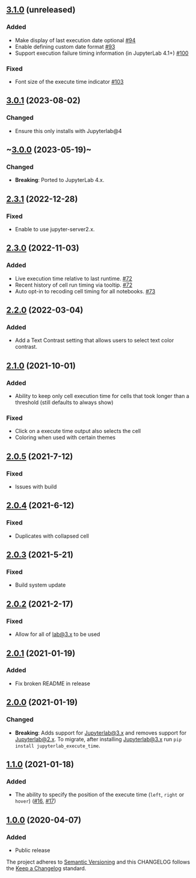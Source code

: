 ## [3.1.0](https://github.com/deshaw/jupyterlab-execute-time/compare/v3.0.1...v3.1.0) (unreleased)

### Added

- Make display of last execution date optional [#94](https://github.com/deshaw/jupyterlab-execute-time/pull/94)
- Enable defining custom date format [#93](https://github.com/deshaw/jupyterlab-execute-time/pull/93)
- Support execution failure timing information (in JupyterLab 4.1+) [#100](https://github.com/deshaw/jupyterlab-execute-time/pull/100)

### Fixed

- Font size of the execute time indicator [#103](https://github.com/deshaw/jupyterlab-execute-time/pull/103)

## [3.0.1](https://github.com/deshaw/jupyterlab-execute-time/compare/v3.0.0...v3.0.1) (2023-08-02)

### Changed

- Ensure this only installs with Jupyterlab@4

## ~[3.0.0](https://github.com/deshaw/jupyterlab-execute-time/compare/v2.3.1...v3.0.0) (2023-05-19)~

### Changed

- **Breaking**: Ported to JupyterLab 4.x.

## [2.3.1](https://github.com/deshaw/jupyterlab-execute-time/compare/v2.3.0...v2.3.1) (2022-12-28)

### Fixed

- Enable to use jupyter-server2.x.

## [2.3.0](https://github.com/deshaw/jupyterlab-execute-time/compare/v2.2.0...v2.3.0) (2022-11-03)

### Added

- Live execution time relative to last runtime. [#72](https://github.com/deshaw/jupyterlab-execute-time/pull/72)
- Recent history of cell run timing via tooltip. [#72](https://github.com/deshaw/jupyterlab-execute-time/pull/72)
- Auto opt-in to recoding cell timing for all notebooks. [#73](https://github.com/deshaw/jupyterlab-execute-time/pull/73)

## [2.2.0](https://github.com/deshaw/jupyterlab-execute-time/compare/v2.1.0...v2.2.0) (2022-03-04)

### Added

- Add a Text Contrast setting that allows users to select text color contrast.

## [2.1.0](https://github.com/deshaw/jupyterlab-execute-time/compare/v2.0.5...v2.1.0) (2021-10-01)

### Added

- Ability to keep only cell execution time for cells that took longer than a threshold (still defaults to always show)

### Fixed

- Click on a execute time output also selects the cell
- Coloring when used with certain themes

## [2.0.5](https://github.com/deshaw/jupyterlab-execute-time/compare/v2.0.4...v2.0.5) (2021-7-12)

### Fixed

- Issues with build

## [2.0.4](https://github.com/deshaw/jupyterlab-execute-time/compare/v2.0.3...v2.0.4) (2021-6-12)

### Fixed

- Duplicates with collapsed cell

## [2.0.3](https://github.com/deshaw/jupyterlab-execute-time/compare/v2.0.2...v2.0.3) (2021-5-21)

### Fixed

- Build system update

## [2.0.2](https://github.com/deshaw/jupyterlab-execute-time/compare/v2.0.1...v2.0.2) (2021-2-17)

### Fixed

- Allow for all of lab@3.x to be used

## [2.0.1](https://github.com/deshaw/jupyterlab-execute-time/compare/v2.0.0...v2.0.1) (2021-01-19)

### Added

- Fix broken README in release

## [2.0.0](https://github.com/deshaw/jupyterlab-execute-time/compare/v1.1.0...v2.0.0) (2021-01-19)

### Changed

- **Breaking**: Adds support for Jupyterlab@3.x and removes support for Jupyterlab@2.x. To migrate, after installing Jupyterlab@3.x run `pip install jupyterlab_execute_time`.

## [1.1.0](https://github.com/deshaw/jupyterlab-execute-time/compare/v1.0.0...v1.1.0) (2021-01-18)

### Added

- The ability to specify the position of the execute time (`left`, `right` or `hover`) ([#16](https://github.com/deshaw/jupyterlab-execute-time/pull/16), [#17](https://github.com/deshaw/jupyterlab-execute-time/pull/17))

## [1.0.0](https://github.com/deshaw/jupyterlab-execute-time/compare/v1.0.0...v1.0.0) (2020-04-07)

### Added

- Public release

The project adheres to [Semantic Versioning](https://semver.org/spec/v2.0.0.html) and
this CHANGELOG follows the [Keep a Changelog](https://keepachangelog.com/en/1.0.0/) standard.
